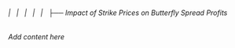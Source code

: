 ###### |   |   |   |   |   ├── Impact of Strike Prices on Butterfly Spread Profits

*Add content here*